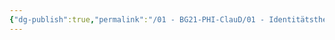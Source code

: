 ```yaml
---
{"dg-publish":true,"permalink":"/01 - BG21-PHI-ClauD/01 - Identitätstheorie/00 - Was versteht ihr unter Identität.excalidraw/","tags":["excalidraw"]}
---
```

<style> .container {font-family: sans-serif; text-align: center;} .button-wrapper button {z-index: 1;height: 40px; width: 100px; margin: 10px;padding: 5px;} .excalidraw .App-menu_top .buttonList { display: flex;} .excalidraw-wrapper { height: 800px; margin: 50px; position: relative;} :root[dir="ltr"] .excalidraw .layer-ui__wrapper .zen-mode-transition.App-menu_bottom--transition-left {transform: none;} </style><script src="https://cdn.jsdelivr.net/npm/react@17/umd/react.production.min.js"></script><script src="https://cdn.jsdelivr.net/npm/react-dom@17/umd/react-dom.production.min.js"></script><script type="text/javascript" src="https://cdn.jsdelivr.net/npm/@excalidraw/excalidraw@0/dist/excalidraw.production.min.js"></script><div id="00_-_Was_versteht_ihr_unter_Identitätexcalidraw.md"></div><script>(function(){const InitialData={"type":"excalidraw","version":2,"source":"https://github.com/zsviczian/obsidian-excalidraw-plugin/releases/tag/2.2.7","elements":[{"type":"text","version":154,"versionNonce":1043192711,"index":"a0","isDeleted":false,"id":"rfl1aohV","fillStyle":"hachure","strokeWidth":1,"strokeStyle":"solid","roughness":1,"opacity":100,"angle":0,"x":-429.037841796875,"y":-305.1156692504883,"strokeColor":"#1e1e1e","backgroundColor":"transparent","width":798.47705078125,"height":27.53876649104066,"seed":1004696953,"groupIds":[],"frameId":null,"roundness":null,"boundElements":[],"updated":1719347020762,"link":null,"locked":false,"fontSize":22.03101319283253,"fontFamily":1,"text":"Was versteht ihr darunter, wenn vom Begriff \"Identität\" gesprochen wird?","rawText":"Was versteht ihr darunter, wenn vom Begriff \"Identität\" gesprochen wird?","textAlign":"left","verticalAlign":"top","containerId":null,"originalText":"Was versteht ihr darunter, wenn vom Begriff \"Identität\" gesprochen wird?","autoResize":true,"lineHeight":1.25},{"type":"line","version":55,"versionNonce":1758774377,"index":"a1","isDeleted":false,"id":"sS_LjO0iPoqq_mBxBZXjH","fillStyle":"hachure","strokeWidth":1,"strokeStyle":"solid","roughness":1,"opacity":100,"angle":0,"x":-430.7906494140625,"y":-278.8249740600586,"strokeColor":"#1e1e1e","backgroundColor":"transparent","width":804.494873046875,"height":0,"seed":144060951,"groupIds":[],"frameId":null,"roundness":{"type":2},"boundElements":[],"updated":1719347020762,"link":null,"locked":false,"startBinding":null,"endBinding":null,"lastCommittedPoint":null,"startArrowhead":null,"endArrowhead":null,"points":[[0,0],[804.494873046875,0]]},{"type":"embeddable","version":309,"versionNonce":1326895783,"index":"a2","isDeleted":false,"id":"hMwUCKuxH9ybbJdr4H0K-","fillStyle":"hachure","strokeWidth":1,"strokeStyle":"solid","roughness":1,"opacity":100,"angle":0,"x":-650.2601509494423,"y":-255.3147797156562,"strokeColor":"transparent","backgroundColor":"transparent","width":1430.6998319723818,"height":840,"seed":584495641,"groupIds":[],"frameId":null,"roundness":{"type":3},"boundElements":[],"updated":1719347020762,"link":"https://bbzrdeck.taskcards.app/#/board/863ce26c-eee2-4dbf-832b-f3d38278e48a?token=ebd21e92-dda6-429b-a5d5-dc04aa53e1a7","locked":false,"scale":[1,1]},{"type":"image","version":85,"versionNonce":1886539593,"index":"a3","isDeleted":false,"id":"P6L1oVJecixHm-MHOOGwu","fillStyle":"hachure","strokeWidth":1,"strokeStyle":"solid","roughness":1,"opacity":100,"angle":0,"x":-1038.834400081231,"y":51.53685544785304,"strokeColor":"transparent","backgroundColor":"transparent","width":297,"height":296,"seed":1969527348,"groupIds":[],"frameId":null,"roundness":null,"boundElements":[],"updated":1719347020762,"link":null,"locked":false,"status":"pending","fileId":"e43bf722185e9e929ed437fef3bc2376a6d886ab","scale":[1,1]},{"type":"rectangle","version":82,"versionNonce":1108600263,"index":"a4","isDeleted":false,"id":"QLTfPhq-HouqvG6F4wAyy","fillStyle":"hachure","strokeWidth":1,"strokeStyle":"solid","roughness":1,"opacity":100,"angle":0,"x":-1049.1420912143901,"y":40.891025336367136,"strokeColor":"#1e1e1e","backgroundColor":"transparent","width":313.0289787466006,"height":318.472991647725,"seed":1929504052,"groupIds":[],"frameId":null,"roundness":{"type":3},"boundElements":[{"id":"NipfxTDb-poZVD2VsKeyx","type":"arrow"}],"updated":1719347020762,"link":null,"locked":false},{"type":"arrow","version":179,"versionNonce":98270761,"index":"a5","isDeleted":false,"id":"NipfxTDb-poZVD2VsKeyx","fillStyle":"hachure","strokeWidth":2,"strokeStyle":"solid","roughness":2,"opacity":100,"angle":0,"x":-898.0715768267722,"y":27.281087872161095,"strokeColor":"#1e1e1e","backgroundColor":"transparent","width":195.9834028081027,"height":145.6265204442145,"seed":1355111348,"groupIds":[],"frameId":null,"roundness":{"type":2},"boundElements":[],"updated":1719347020762,"link":null,"locked":false,"startBinding":{"elementId":"QLTfPhq-HouqvG6F4wAyy","focus":-0.265521104835601,"gap":13.609937464206041},"endBinding":null,"lastCommittedPoint":null,"startArrowhead":null,"endArrowhead":"arrow","points":[[0,0],[17.69293766118892,-63.96680087037325],[100.71365098145066,-123.85060154376384],[195.9834028081027,-145.6265204442145]]}],"appState":{"theme":"light","viewBackgroundColor":"#ffffff","currentItemStrokeColor":"#1e1e1e","currentItemBackgroundColor":"transparent","currentItemFillStyle":"hachure","currentItemStrokeWidth":2,"currentItemStrokeStyle":"solid","currentItemRoughness":2,"currentItemOpacity":100,"currentItemFontFamily":1,"currentItemFontSize":20,"currentItemTextAlign":"left","currentItemStartArrowhead":null,"currentItemEndArrowhead":"arrow","scrollX":1131.4345384290584,"scrollY":490.44441149479087,"zoom":{"value":0.6000000000000001},"currentItemRoundness":"round","gridSize":null,"gridColor":{"Bold":"#C9C9C9FF","Regular":"#EDEDEDFF"},"currentStrokeOptions":null,"previousGridSize":null,"frameRendering":{"enabled":true,"clip":true,"name":true,"outline":true},"objectsSnapModeEnabled":false},"files":{}};InitialData.scrollToContent=true;App=()=>{const e=React.useRef(null),t=React.useRef(null),[n,i]=React.useState({width:void 0,height:void 0});return React.useEffect(()=>{i({width:t.current.getBoundingClientRect().width,height:t.current.getBoundingClientRect().height});const e=()=>{i({width:t.current.getBoundingClientRect().width,height:t.current.getBoundingClientRect().height})};return window.addEventListener("resize",e),()=>window.removeEventListener("resize",e)},[t]),React.createElement(React.Fragment,null,React.createElement("div",{className:"excalidraw-wrapper",ref:t},React.createElement(ExcalidrawLib.Excalidraw,{ref:e,width:n.width,height:n.height,initialData:InitialData,viewModeEnabled:!0,zenModeEnabled:!0,gridModeEnabled:!1})))},excalidrawWrapper=document.getElementById("00_-_Was_versteht_ihr_unter_Identitätexcalidraw.md");ReactDOM.render(React.createElement(App),excalidrawWrapper);})();</script>